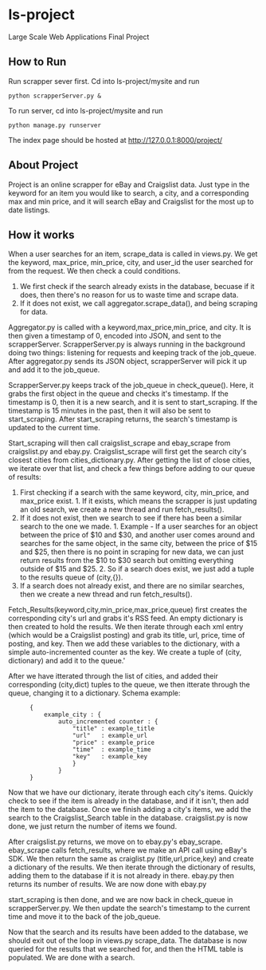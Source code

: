 # ls-project
Large Scale Web Applications Final Project     
   

## How to Run 
Run scrapper sever first. Cd into ls-project/mysite and run 
```
python scrapperServer.py &
```
To run server, cd into ls-project/mysite and run
```
python manage.py runserver
```
The index page should be hosted at http://127.0.0.1:8000/project/ 

## About Project
Project is an online scrapper for eBay and Craigslist data. 
Just type in the keyword for an item you would like to search, a city, and a corresponding max and min price, and it will search eBay and Craigslist for the most up to date listings. 

## How it works
When a user searches for an item, scrape_data is called in views.py. We get the keyword, max_price, min_price, city, and user_id the user searched for from the request. We then check a could conditions. 
  1. We first check if the search already exists in the database, becuase if it does, then there's no reason for us to waste time and scrape data. 
  2. If it does not exist, we call aggregator.scrape_data(), and being scraping for data. 

Aggregator.py is called with a keyword,max_price,min_price, and city. It is then given a timestamp of 0, encoded into JSON, and sent to the scrapperServer. ScrapperServer.py is always running in the background doing two things: listening for requests and keeping track of the job_queue. After aggregator.py sends its JSON object, scrapperServer will pick it up and add it to the job_queue. 

ScrapperServer.py keeps track of the job_queue in check_queue(). Here, it grabs the first object in the queue and checks it's timestamp. If the timestamp is 0, then it is a new search, and it is sent to start_scraping. If the timestamp is 15 minutes in the past, then it will also be sent to start_scraping. After start_scraping returns, the search's timestamp is updated to the current time. 

Start_scraping will then call craigslist_scrape and ebay_scrape from craigslist.py and ebay.py. Craigslist_scrape will first get the search city's closest cities from cities_dictionary.py. After getting the list of close cities, we iterate over that list, and check a few things before adding to our queue of results:
  1. First checking if a search with the same keyword, city, min_price, and max_price exist. 
    1. If it exists, which means the scrapper is just updating an old search, we create a new thread and run fetch_results(). 
  2. If it does not exist, then we search to see if there has been a similar search to the one we made.
    1. Example - If a user searches for an object between the price of $10 and $30, and another user comes around and searches for the same object, in the same city, between the price of $15 and $25, then there is no point in scraping for new data, we can just return results from the $10 to $30 search but omitting everything outside of $15 and $25. 
    2. So if a search does exist, we just add a tuple to the results queue of (city,{}).
  3. If a search does not already exist, and there are no similar searches, then we create a new thread and run fetch_results().

Fetch_Results(keyword,city,min_price,max_price,queue) first creates the corresponding city's url and grabs it's RSS feed. An empty dictionary is then created to hold the results. We then iterate through each xml entry (which would be a Craigslist posting) and grab its title, url, price, time of posting, and key. Then we add these variables to the dictionary, with a simple auto-incremented counter as the key. We create a tuple of (city, dictionary) and add it to the queue.'

After we have itterated through the list of cities, and added their corresponding (city,dict) tuples to the queue, we then itterate through the queue, changing it to a dictionary. Schema example:
  ```
        { 
            example_city : {
                auto_incremented counter : {
                    "title" : example_title
                    "url"   : example_url
                    "price" : example_price
                    "time"  : example_time
                    "key"   : example_key
                    }
                }
        }
  ```
Now that we have our dictionary, iterate through each city's items. Quickly check to see if the item is already in the database, and if it isn't, then add the item to the database. Once we finish adding a city's items, we add the search to the Craigslist_Search table in the database. craigslist.py is now done, we just return the number of items we found.

After craigslist.py returns, we move on to ebay.py's ebay_scrape. ebay_scrape calls fetch_results, where we make an API call using eBay's SDK. We then return the same as craiglist.py (title,url,price,key) and create a dictionary of the results. We then iterate through the dictionary of results, adding them to the database if it is not already in there. ebay.py then returns its number of results. We are now done with ebay.py

start_scraping is then done, and we are now back in check_queue in scrapperServer.py. We then update the search's timestamp to the current time and move it to the back of the job_queue.

Now that the search and its results have been added to the database, we should exit out of the loop in views.py scrape_data. The database is now queried for the results that we searched for, and then the HTML table is populated. We are done with a search. 